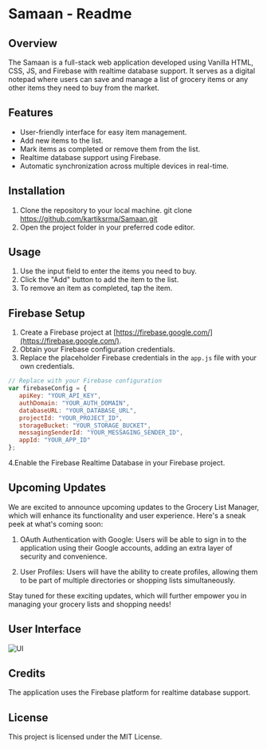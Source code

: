 # Samaan - Readme

## Overview
The Samaan is a full-stack web application developed using Vanilla HTML, CSS, JS, and Firebase with realtime database support. It serves as a digital notepad where users can save and manage a list of grocery items or any other items they need to buy from the market.

## Features
- User-friendly interface for easy item management.
- Add new items to the list.
- Mark items as completed or remove them from the list.
- Realtime database support using Firebase.
- Automatic synchronization across multiple devices in real-time.

## Installation
1. Clone the repository to your local machine.
git clone https://github.com/kartiksrma/Samaan.git
2. Open the project folder in your preferred code editor.

## Usage
1. Use the input field to enter the items you need to buy.
2. Click the "Add" button to add the item to the list.
3. To remove an item as completed, tap the item.



## Firebase Setup
1. Create a Firebase project at [https://firebase.google.com/](https://firebase.google.com/).
2. Obtain your Firebase configuration credentials.
3. Replace the placeholder Firebase credentials in the `app.js` file with your own credentials.
```javascript
// Replace with your Firebase configuration
var firebaseConfig = {
   apiKey: "YOUR_API_KEY",
   authDomain: "YOUR_AUTH_DOMAIN",
   databaseURL: "YOUR_DATABASE_URL",
   projectId: "YOUR_PROJECT_ID",
   storageBucket: "YOUR_STORAGE_BUCKET",
   messagingSenderId: "YOUR_MESSAGING_SENDER_ID",
   appId: "YOUR_APP_ID"
};
```
4.Enable the Firebase Realtime Database in your Firebase project.

## Upcoming Updates
We are excited to announce upcoming updates to the Grocery List Manager, which will enhance its functionality and user experience. Here's a sneak peek at what's coming soon:

1. OAuth Authentication with Google: Users will be able to sign in to the application using their Google accounts, adding an extra layer of security and convenience.

2. User Profiles: Users will have the ability to create profiles, allowing them to be part of multiple directories or shopping lists simultaneously.

Stay tuned for these exciting updates, which will further empower you in managing your grocery lists and shopping needs!
## User Interface
![UI](https://github.com/kartiksrma/Samaan/assets/124518113/47c4e0f1-98cd-4700-9c4c-4e81943378de)


## Credits
The application uses the Firebase platform for realtime database support.

## License
This project is licensed under the MIT License.

